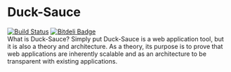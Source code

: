 Duck-Sauce
==========
[![Build Status](https://travis-ci.org/fassetar/Duck-Sauce.svg?branch=master)](https://travis-ci.org/fassetar/Duck-Sauce)
[![Bitdeli Badge](https://d2weczhvl823v0.cloudfront.net/fassetar/duck-sauce/trend.png)](https://bitdeli.com/free "Bitdeli Badge")
<br/>
What is Duck-Sauce?
Simply put Duck-Sauce is a web application tool, but it is also a theory and architecture. As a theory, its purpose is to prove that web applications are inherently scalable and as an architecture to be transparent with existing applications. 


